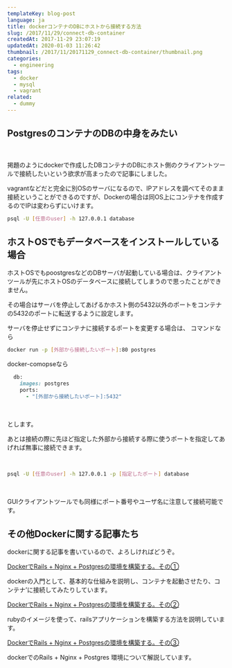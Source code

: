 ```yaml
---
templateKey: blog-post
language: ja
title: dockerコンテナのDBにホストから接続する方法
slug: /2017/11/29/connect-db-container
createdAt: 2017-11-29 23:07:19
updatedAt: 2020-01-03 11:26:42
thumbnail: /2017/11/20171129_connect-db-container/thumbnail.png
categories:
  - engineering
tags:
  - docker
  - mysql
  - vagrant
related:
  - dummy
---
```


<h2 class="chapter">PostgresのコンテナのDBの中身をみたい</h2>
&nbsp;

掲題のようにdockerで作成したDBコンテナのDBにホスト側のクライアントツールで接続したいという欲求が高まったので記事にしました。

vagrantなどだと完全に別OSのサーバになるので、IPアドレスを調べてそのまま接続ということができるのですが、Dockerの場合は同OS上にコンテナを作成するのでIPは変わらずにいけます。
```bash
psql -U [任意のuser] -h 127.0.0.1 database
```

<div class="adsense"></div>

<h2 class="chapter">ホストOSでもデータベースをインストールしている場合</h2>

ホストOSでもpoostgresなどのDBサーバが起動している場合は、クライアントツールが先にホストOSのデータベースに接続してしまうので思ったことができません。

その場合はサーバを停止してあげるかホスト側の5432以外のポートをコンテナの5432のポートに転送するように設定します。

サーバを停止せずにコンテナに接続するポートを変更する場合は、
コマンドなら

```bash
docker run -p [外部から接続したいポート]:80 postgres
```

docker-comopseなら

```ruby
  db:
    images: postgres
    ports:
      - "[外部から接続したいポート]:5432"

```
&nbsp;

とします。

あとは接続の際に先ほど指定した外部から接続する際に使うポートを指定してあげれば無事に接続できます。

&nbsp;
```bash
psql -U [任意のuser] -h 127.0.0.1 -p [指定したポート] database
```
&nbsp;

GUIクライアントツールでも同様にポート番号やユーザ名に注意して接続可能です。

<h2 class="chapter">その他Dockerに関する記事たち</h2>

dockerに関する記事を書いているので、よろしければどうぞ。


<a href="https://ver-1-0.net/2017/11/19/rails-nginx-postgres-on-docker-1/">DockerでRails + Nginx + Postgresの環境を構築する。その①</a>

dockerの入門として、基本的な仕組みを説明し、コンテナを起動させたり、コンテナ’に接続してみたりしています。


<a href="https://ver-1-0.net/2017/11/23/rails-nginx-postgres-on-docker-2/">DockerでRails + Nginx + Postgresの環境を構築する。その②</a>

rubyのイメージを使って、railsアプリケーションを構築する方法を説明しています。


<a href="https://ver-1-0.net/2017/11/29/docker-rails-nginx-postgres/">DockerでRails + Nginx + Postgresの環境を構築する。その③</a>

dockerでのRails + Nginx + Postgres 環境について解説しています。


<div class="after-article"></div>
